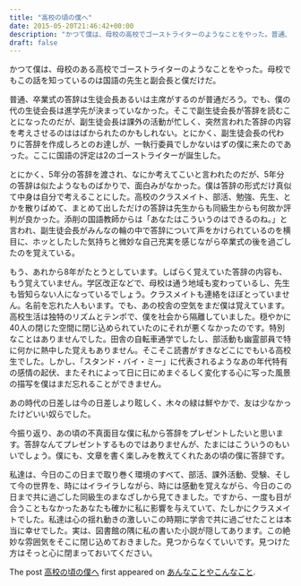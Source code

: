```yaml
---
title: "高校の頃の僕へ"
date: 2015-05-20T21:46:42+00:00
description: "かつて僕は、母校の高校でゴーストライターのようなことをやった。普通、卒業式の答辞は生徒会長あるいは主席がするのが普通だろう。でも、僕の代の生徒会長は進学先が決まっていなかった。そこで副生徒会長が答辞を読むことになったのだが、 ..."
draft: false
---
```


かつて僕は、母校のある高校でゴーストライターのようなことをやった。母校でもこの話を知っているのは国語の先生と副会長と僕だけだ。

普通、卒業式の答辞は生徒会長あるいは主席がするのが普通だろう。でも、僕の代の生徒会長は進学先が決まっていなかった。そこで副生徒会長が答辞を読むことになったのだが、副生徒会長は課外の活動が忙しく、突然言われた答辞の内容を考えさせるのははばかられたのかもしれない。とにかく、副生徒会長の代わりに答辞を作成しろとのお達しが、一執行委員でしかないはずの僕に来たのであった。ここに国語の評定は2のゴーストライターが誕生した。

とにかく、5年分の答辞を渡され、なにか考えてこいと言われたのだが、5年分の答辞は似たようなものばかりで、面白みがなかった。僕は答辞の形式だけ真似て中身は自分で考えることにした。高校のクラスメイト、部活、勉強、先生、とかを散りばめて、まとめて出しただけの答辞は先生からも同級生からも何故か評判が良かった。添削の国語教師からは「あなたはこういうのはできるのね。」と言われ、副生徒会長がみんなの輪の中で答辞について声をかけられているのを横目に、ホッとしたした気持ちと微妙な自己充実を感じながら卒業式の後を過ごしたのを覚えている。

もう、あれから8年がたとうとしています。しばらく覚えていた答辞の内容も、もう覚えていません。学区改正などで、母校は通う地域も変わっているし、先生も皆知らない人になっているでしょう。クラスメイトも連絡をほぼとっていません。名前を忘れた人もいます。でも、あの校舎の空気をまだ僕は覚えています。高校生活は独特のリズムとテンポで、僕を社会から隔離していました。穏やかに40人の閉じた空間に閉じ込められていたのにそれが悪くなかったのです。特別なことはありませんでした。田舎の自転車通学でしたし、部活動も幽霊部員で特に何かに熱中した覚えもありません。そこそこ読書がすきなどこにでもいる高校生でした。しかし、「スタンド・バイ・ミー」に代表されるようなあの年代特有の感情の起伏、またそれによって日に日にめまぐるしく変化する心に写った風景の描写を僕はまだ忘れることができません。

あの時代の日差しは今の日差しより眩しく、木々の緑は鮮やかで、友は少なかったけどいい奴らでした。

今振り返り、あの頃の不真面目な僕に私から答辞をプレゼントしたいと思います。答辞なんてプレゼントするものではありませんが、たまにはこういうのもいいでしょう。僕にも、文章を書く楽しみを教えてくれたあの頃の僕に答辞です。

私達は、今日のこの日まで取り巻く環境のすべて、部活、課外活動、受験、そして今の世界を、時にはイライラしながら、時には感動を覚えながら、今日のこの日まで共に過ごした同級生のまなざしから見てきました。ですから、一度も目が合うこともなかったあなたも確かに私に影響を与えていて、たしかにクラスメイトでした。私達は心の揺れ動きの激しいこの時期に学舎で共に過ごせたことは本当に幸せでした。実は、図書館の隅に私の書いた小説が隠してあります。この絶妙な雰囲気をそこに閉じ込めておきました。見つからなくていいです。見つけた方はそっと心に閉まっておいてください。

The post [高校の頃の僕へ](https://blog.cfw4.tokyo/wordpress/178/) first appeared on [あんなことやこんなこと](https://blog.cfw4.tokyo).
